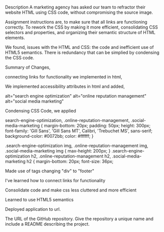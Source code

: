 Description
A marketing agency has asked our team to refractor their website HTML using CSS code, without compromising the source image.

Assignment instructions are,
 to make sure that all links are functioning correctly. 
 To rework the CSS by making it more efficient, consolidating CSS selectors and properties, and organizing their semantic structure of HTML elements.

We found,
issues with the HTML and CSS: the code and inefficient use of HTML5 semantics. 
There is redundancy that can be simplied by condensing the CSS code. 

Summary of Changes,

connecting links for functionality we implemented in html,

<div id="search-engine-optimization" class="search-engine-optimization">
<div id="online-reputation-management" class="online-reputation-management">
<div id="social-media-marketing" class="social-media-marketing">

We implemented accessibility attributes in html and added, 

alt="search engine optimization"
alt="online reputation management"
alt="social media marketing"

Condensing CSS Code, we applied

search-engine-optimization,
.online-reputation-management,
.social-media-marketing 
{
    margin-bottom: 20px;
    padding: 50px;
    height: 300px;
    font-family: 'Gill Sans', 'Gill Sans MT', Calibri, 'Trebuchet MS', sans-serif;
    background-color: #0072bb;
    color: #ffffff;
}

.search-engine-optimization img,
.online-reputation-management img,
.social-media-marketing img {
    max-height: 200px;
}
.search-engine-optimization h2,
.online-reputation-management h2,
.social-media-marketing h2 {
    margin-bottom: 20px;
    font-size: 36px;

Made use of tags changing "div" to "footer"

I've learned how to connect links for functionality

Consolidate code and make css less cluttered and more efficient

Learned to use HTML5 semantics

Deployed application to url.


The URL of the GitHub repository. Give the repository a unique name and include a README describing the project.